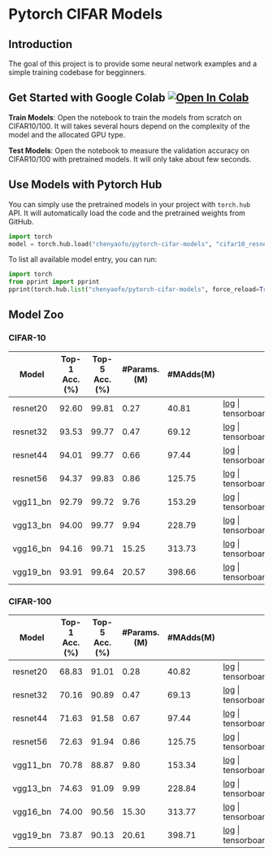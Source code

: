 # Pytorch CIFAR Models

## Introduction

The goal of this project is to provide some neural network examples and a simple training codebase for begginners.

## Get Started with Google Colab <a href="https://colab.research.google.com/github/chenyaofo/pytorch-cifar-models/blob/master/colab/start_on_colab.ipynb" target="_parent"><img src="https://colab.research.google.com/assets/colab-badge.svg" alt="Open In Colab"/></a>

**Train Models**: Open the notebook to train the models from scratch on CIFAR10/100.
It will takes several hours depend on the complexity of the model and the allocated GPU type.

**Test Models**: Open the notebook to measure the validation accuracy on CIFAR10/100 with pretrained models.
It will only take about few seconds.

## Use Models with Pytorch Hub

You can simply use the pretrained models in your project with `torch.hub` API.
It will automatically load the code and the pretrained weights from GitHub.

``` python
import torch
model = torch.hub.load("chenyaofo/pytorch-cifar-models", "cifar10_resnet20", pretrained=True)
```

To list all available model entry, you can run:

```python
import torch
from pprint import pprint
pprint(torch.hub.list("chenyaofo/pytorch-cifar-models", force_reload=True))
```


## Model Zoo

### CIFAR-10

|  Model   |  Top-1 Acc.(%) | Top-5 Acc.(%) | #Params.(M) | #MAdds(M) |                    |
|----------|----------------|---------------|-------------|-----------|--------------------|
| resnet20 | 92.60 | 99.81 | 0.27 | 40.81 | [log](https://cdn.jsdelivr.net/gh/chenyaofo/pytorch-cifar-models@logs/logs/cifar10/resnet20/default.log) \| tensorboard
| resnet32 | 93.53 | 99.77 | 0.47 | 69.12 | [log](https://cdn.jsdelivr.net/gh/chenyaofo/pytorch-cifar-models@logs/logs/cifar10/resnet32/default.log) \| tensorboard
| resnet44 | 94.01 | 99.77 | 0.66 | 97.44 | [log](https://cdn.jsdelivr.net/gh/chenyaofo/pytorch-cifar-models@logs/logs/cifar10/resnet44/default.log) \| tensorboard
| resnet56 | 94.37 | 99.83 | 0.86 | 125.75 | [log](https://cdn.jsdelivr.net/gh/chenyaofo/pytorch-cifar-models@logs/logs/cifar10/resnet56/default.log) \| tensorboard
| vgg11_bn | 92.79 | 99.72 | 9.76 | 153.29 | [log](https://cdn.jsdelivr.net/gh/chenyaofo/pytorch-cifar-models@logs/logs/cifar10/vgg11_bn/default.log) \| tensorboard
| vgg13_bn | 94.00 | 99.77 | 9.94 | 228.79 | [log](https://cdn.jsdelivr.net/gh/chenyaofo/pytorch-cifar-models@logs/logs/cifar10/vgg13_bn/default.log) \| tensorboard
| vgg16_bn | 94.16 | 99.71 | 15.25 | 313.73 | [log](https://cdn.jsdelivr.net/gh/chenyaofo/pytorch-cifar-models@logs/logs/cifar10/vgg16_bn/default.log) \| tensorboard
| vgg19_bn | 93.91 | 99.64 | 20.57 | 398.66 | [log](https://cdn.jsdelivr.net/gh/chenyaofo/pytorch-cifar-models@logs/logs/cifar10/vgg19_bn/default.log) \| tensorboard

### CIFAR-100

|  Model   |  Top-1 Acc.(%) | Top-5 Acc.(%) | #Params.(M) | #MAdds(M) |                    |
|----------|----------------|---------------|-------------|-----------|--------------------|
| resnet20 | 68.83 | 91.01 | 0.28 | 40.82 | [log](https://cdn.jsdelivr.net/gh/chenyaofo/pytorch-cifar-models@logs/logs/cifar100/resnet20/default.log) \| tensorboard
| resnet32 | 70.16 | 90.89 | 0.47 | 69.13 | [log](https://cdn.jsdelivr.net/gh/chenyaofo/pytorch-cifar-models@logs/logs/cifar100/resnet32/default.log) \| tensorboard
| resnet44 | 71.63 | 91.58 | 0.67 | 97.44 | [log](https://cdn.jsdelivr.net/gh/chenyaofo/pytorch-cifar-models@logs/logs/cifar100/resnet44/default.log) \| tensorboard
| resnet56 | 72.63 | 91.94 | 0.86 | 125.75 | [log](https://cdn.jsdelivr.net/gh/chenyaofo/pytorch-cifar-models@logs/logs/cifar100/resnet56/default.log) \| tensorboard
| vgg11_bn | 70.78 | 88.87 | 9.80 | 153.34 | [log](https://cdn.jsdelivr.net/gh/chenyaofo/pytorch-cifar-models@logs/logs/cifar100/vgg11_bn/default.log) \| tensorboard
| vgg13_bn | 74.63 | 91.09 | 9.99 | 228.84 | [log](https://cdn.jsdelivr.net/gh/chenyaofo/pytorch-cifar-models@logs/logs/cifar100/vgg13_bn/default.log) \| tensorboard
| vgg16_bn | 74.00 | 90.56 | 15.30 | 313.77 | [log](https://cdn.jsdelivr.net/gh/chenyaofo/pytorch-cifar-models@logs/logs/cifar100/vgg16_bn/default.log) \| tensorboard
| vgg19_bn | 73.87 | 90.13 | 20.61 | 398.71 | [log](https://cdn.jsdelivr.net/gh/chenyaofo/pytorch-cifar-models@logs/logs/cifar100/vgg19_bn/default.log) \| tensorboard

